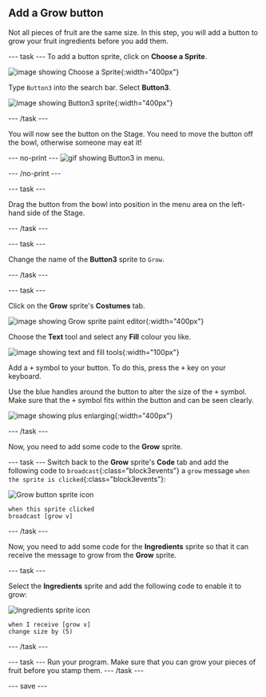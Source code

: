 ## Add a Grow button
Not all pieces of fruit are the same size. In this step, you will add a button to grow your fruit ingredients before you add them. 

--- task ---
To add a button sprite, click on **Choose a Sprite**.

![image showing Choose a Sprite](images/fruit-choose-sprite.png){:width="400px"}

Type `Button3` into the search bar. Select **Button3**.

![image showing Button3 sprite](images/fruit-button3-sprite.png){:width="400px"}

--- /task ---

You will now see the button on the Stage. You need to move the button off the bowl, otherwise someone may eat it!

--- no-print ---
![gif showing Button3 in menu](images/fruit-button3-menu.gif).

--- /no-print ---

--- task ---

Drag the button from the bowl into position in the menu area on the left-hand side of the Stage.

--- /task ---

--- task ---

Change the name of the **Button3** sprite to `Grow`.

--- /task ---

--- task ---

Click on the **Grow** sprite's **Costumes** tab. 

![image showing Grow sprite paint editor](images/fruit-grow-paint.png){:width="400px"}

Choose the **Text** tool and select any **Fill** colour you like. 

![image showing text and fill tools](images/fruit-text-fill-tool.png){:width="100px"}

Add a <kbd>+</kbd> symbol to your button. To do this, press the <kbd>+</kbd> key on your keyboard.

Use the blue handles around the button to alter the size of the <kbd>+</kbd> symbol. Make sure that the <kbd>+</kbd> symbol fits within the button and can be seen clearly. 

![image showing plus enlarging](images/fruit-grow-plus.png){:width="400px"}

--- /task ---

Now, you need to add some code to the **Grow** sprite.

--- task ---
Switch back to the **Grow** sprite's **Code** tab and add the following code to `broadcast`{:class="block3events"} a `grow` message `when the sprite is clicked`{:class="block3events"}:

![Grow button sprite icon](images/growButtonSpriteIcon.png)

```blocks3
when this sprite clicked
broadcast [grow v]
```
--- /task ---

Now, you need to add some code for the **Ingredients** sprite so that it can receive the message to grow from the **Grow** sprite.

--- task ---

Select the **Ingredients** sprite and add the following code to enable it to grow:

![Ingredients sprite icon](images/ingredientsSpriteIcon.png)

```blocks3
when I receive [grow v]
change size by (5)
```
--- /task ---

--- task ---
Run your program. Make sure that you can grow your pieces of fruit before you stamp them. 
--- /task ---

--- save ---

